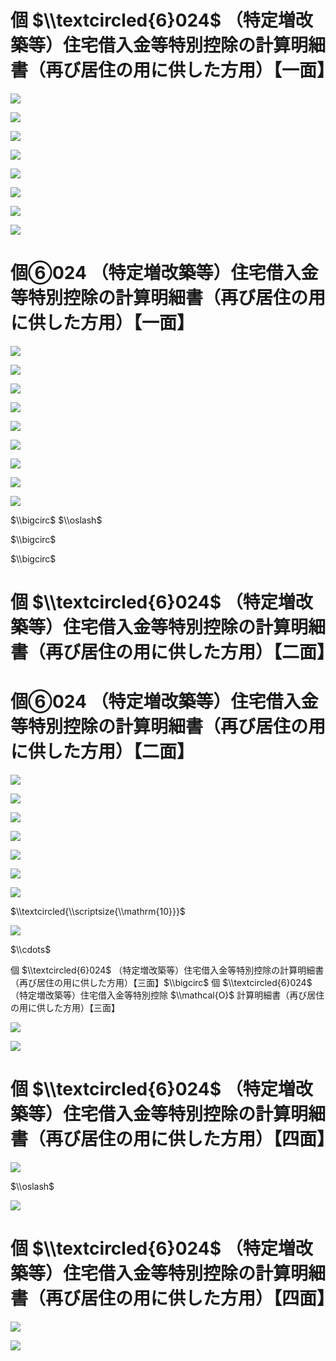 # 個 $\\textcircled{6}024$ （特定増改築等）住宅借入金等特別控除の計算明細書（再び居住の用に供した方用）【一面】

![](https://www.nta.go.jp/tmp/28dab45a-39b9-40b3-b92c-11c335f3d715/images/2667c18a797abf4e9c6b64704b87bcd222e464129cebd0ea01944fc976e32836.jpg)

![](https://www.nta.go.jp/tmp/28dab45a-39b9-40b3-b92c-11c335f3d715/images/10936751344784d3a4b5b36dfba60c28e3de69580717ee829a43e7c2b13b5afd.jpg)

![](https://www.nta.go.jp/tmp/28dab45a-39b9-40b3-b92c-11c335f3d715/images/5f649529244ad2c00e940722cdceb21cb8cb8023f2a293f205d1d2ec60f74d3f.jpg)

![](https://www.nta.go.jp/tmp/28dab45a-39b9-40b3-b92c-11c335f3d715/images/a8a29f5f9981a5a124a00ba3f04d92297c542dd8c40f5f13f8fc69b613cd0eaa.jpg)

![](https://www.nta.go.jp/tmp/28dab45a-39b9-40b3-b92c-11c335f3d715/images/25e9f07d2e763793e35c81fa2a5e727459839fd57edb993cb60215e59e3ef9c1.jpg)

![](https://www.nta.go.jp/tmp/28dab45a-39b9-40b3-b92c-11c335f3d715/images/4cd49cea28a23537603a4db65fcd3cece1a8e07277e1c80a054bac1d6ebd25ed.jpg)

![](https://www.nta.go.jp/tmp/28dab45a-39b9-40b3-b92c-11c335f3d715/images/bb230a63d29dae780b43796ed0d4e7fb0990c10da2e74f5e4505bd24ea6289cc.jpg)

![](https://www.nta.go.jp/tmp/28dab45a-39b9-40b3-b92c-11c335f3d715/images/712ce1a806a0969b23306dd8a234faab74069075ae7cca1f6ca2ee211826cad8.jpg)

# 個⑥024 （特定増改築等）住宅借入金等特別控除の計算明細書（再び居住の用に供した方用）【一面】

![](https://www.nta.go.jp/tmp/28dab45a-39b9-40b3-b92c-11c335f3d715/images/f90076b99f82e4638e7162aabd68a5a8da74cf5de07e48b64bf6b5266f9bda21.jpg)

![](https://www.nta.go.jp/tmp/28dab45a-39b9-40b3-b92c-11c335f3d715/images/bf3b1cfe74151f93c7618a837ad1d5946efd300ddad1cdad6455d1f1034806d8.jpg)

![](https://www.nta.go.jp/tmp/28dab45a-39b9-40b3-b92c-11c335f3d715/images/1a482d3699714c5166d2760277477cf6a4432a79007b65d75f7f5727f215b310.jpg)

![](https://www.nta.go.jp/tmp/28dab45a-39b9-40b3-b92c-11c335f3d715/images/601e6eb8a2c60a122d0d6c328a84b1639f1e9c787004f87142e117b1a90579f7.jpg)

![](https://www.nta.go.jp/tmp/28dab45a-39b9-40b3-b92c-11c335f3d715/images/af66497a90cd8e0e1301cfe94deefa52d8cae24d35ac168569265175e4cd4a03.jpg)

![](https://www.nta.go.jp/tmp/28dab45a-39b9-40b3-b92c-11c335f3d715/images/c26663eebf67282b6379e7774aca6ff6dd7b24bb3252ed6c00d01bd3b0bc0b73.jpg)

![](https://www.nta.go.jp/tmp/28dab45a-39b9-40b3-b92c-11c335f3d715/images/5761c293b5b699d6015f625bc593ae1c96158acfbcd33d626c6e6948158969c3.jpg)

![](https://www.nta.go.jp/tmp/28dab45a-39b9-40b3-b92c-11c335f3d715/images/31368248fe605bdc4731a1224e2004e34a16f7e555b382bf40594d1c3ce4657a.jpg)

![](https://www.nta.go.jp/tmp/28dab45a-39b9-40b3-b92c-11c335f3d715/images/b6ff96217ec1c6ad5b084504ee2c1bd9a61c4691639706c376647e8013295d73.jpg)

$\\bigcirc$ $\\oslash$

$\\bigcirc$

$\\bigcirc$

# 個 $\\textcircled{6}024$ （特定増改築等）住宅借入金等特別控除の計算明細書（再び居住の用に供した方用）【二面】

# 個⑥024 （特定増改築等）住宅借入金等特別控除の計算明細書（再び居住の用に供した方用）【二面】

![](https://www.nta.go.jp/tmp/28dab45a-39b9-40b3-b92c-11c335f3d715/images/34f489d4c46922900187a4a72d07afb2021da04b46ea9b7f0df1c42e6d764b38.jpg)

![](https://www.nta.go.jp/tmp/28dab45a-39b9-40b3-b92c-11c335f3d715/images/9f18d380184ae801c6abc029a0f1d2670bf78f41c3bf0725bb6927dabef69d4d.jpg)

![](https://www.nta.go.jp/tmp/28dab45a-39b9-40b3-b92c-11c335f3d715/images/b2caf2b5eafa9d9dc7d373d0ed39bf359934c935c6d6e90676160db4919bb425.jpg)

![](https://www.nta.go.jp/tmp/28dab45a-39b9-40b3-b92c-11c335f3d715/images/c673059a1c3d9bfa0fe39bd3e43baf9657f0d4a0136742b74519dc4fc528f33c.jpg)

![](https://www.nta.go.jp/tmp/28dab45a-39b9-40b3-b92c-11c335f3d715/images/f67da92d999843474c297c654cb8de7c0f5a0326557b487c1fdba39e1b3fb145.jpg)

![](https://www.nta.go.jp/tmp/28dab45a-39b9-40b3-b92c-11c335f3d715/images/d1bcf384e279918a16128fcb9f3526c1640259e685bc8679c4304bbca597ebab.jpg)

![](https://www.nta.go.jp/tmp/28dab45a-39b9-40b3-b92c-11c335f3d715/images/2d9db3bc85a95c4cb9c18649d1bbbf509447be7f3daa08965926d83b62bf779a.jpg)

$\\textcircled{\\scriptsize{\\mathrm{10}}}$

![](https://www.nta.go.jp/tmp/28dab45a-39b9-40b3-b92c-11c335f3d715/images/91375301ae3113d81e1640c084f1cec1dad95fb23b2361c59bea7ac18fbfd848.jpg)

$\\cdots$

個 $\\textcircled{6}024$ （特定増改築等）住宅借入金等特別控除の計算明細書（再び居住の用に供した方用）【三面】$\\bigcirc$ 個 $\\textcircled{6}024$ （特定増改築等）住宅借入金等特別控除 $\\mathcal{O}$ 計算明細書（再び居住の用に供した方用）【三面】

![](https://www.nta.go.jp/tmp/28dab45a-39b9-40b3-b92c-11c335f3d715/images/c8c638299280968da3ca5a9b24d7a2470159b90482543df766f926afbce5fe23.jpg)

![](https://www.nta.go.jp/tmp/28dab45a-39b9-40b3-b92c-11c335f3d715/images/de26acd95a7b6c82842efd96e3102f459a16a5acf1551699189c34938d34830e.jpg)

# 個 $\\textcircled{6}024$ （特定増改築等）住宅借入金等特別控除の計算明細書（再び居住の用に供した方用）【四面】

![](https://www.nta.go.jp/tmp/28dab45a-39b9-40b3-b92c-11c335f3d715/images/4eefdd8b837bbc2d263207fb630ad1a66586b0eca01bc8a3b8f773543a6c60ca.jpg)

$\\oslash$

![](https://www.nta.go.jp/tmp/28dab45a-39b9-40b3-b92c-11c335f3d715/images/ea712b1e45d98fd80048d8c7285475fd9a979150dcde0e508c381c80a1f73ac3.jpg)

# 個 $\\textcircled{6}024$ （特定増改築等）住宅借入金等特別控除の計算明細書（再び居住の用に供した方用）【四面】

![](https://www.nta.go.jp/tmp/28dab45a-39b9-40b3-b92c-11c335f3d715/images/fcb4ee45fa95778b55bbae5d8edef71d0bdcc486f871582bae30db82e82dea4a.jpg)

![](https://www.nta.go.jp/tmp/28dab45a-39b9-40b3-b92c-11c335f3d715/images/e9259c26e5e0589cf48ca8f0518ddf6673299e603e990368b576497910511ee8.jpg)